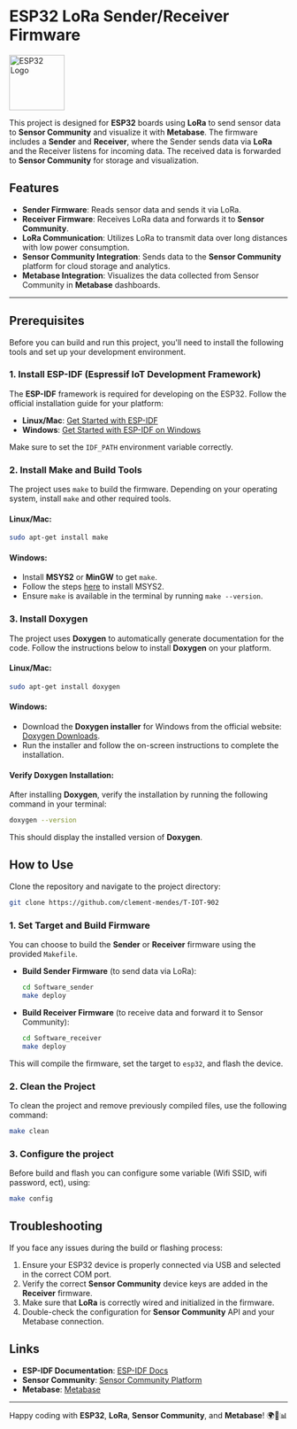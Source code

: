 
# ESP32 LoRa Sender/Receiver Firmware

<img src="https://upload.wikimedia.org/wikipedia/commons/7/7b/ESP32_Espressif_ESP-WROOM-32_Shielded.jpg" width="100" alt="ESP32 Logo">

This project is designed for **ESP32** boards using **LoRa** to send sensor data to **Sensor Community** and visualize it with **Metabase**. The firmware includes a **Sender** and **Receiver**, where the Sender sends data via **LoRa** and the Receiver listens for incoming data. The received data is forwarded to **Sensor Community** for storage and visualization.

## Features

- **Sender Firmware**: Reads sensor data and sends it via LoRa.
- **Receiver Firmware**: Receives LoRa data and forwards it to **Sensor Community**.
- **LoRa Communication**: Utilizes LoRa to transmit data over long distances with low power consumption.
- **Sensor Community Integration**: Sends data to the **Sensor Community** platform for cloud storage and analytics.
- **Metabase Integration**: Visualizes the data collected from Sensor Community in **Metabase** dashboards.

---

## Prerequisites

Before you can build and run this project, you'll need to install the following tools and set up your development environment.

### 1. **Install ESP-IDF** (Espressif IoT Development Framework)

The **ESP-IDF** framework is required for developing on the ESP32. Follow the official installation guide for your platform:

- **Linux/Mac**: [Get Started with ESP-IDF](https://docs.espressif.com/projects/esp-idf/en/latest/esp32/get-started/)
- **Windows**: [Get Started with ESP-IDF on Windows](https://docs.espressif.com/projects/esp-idf/en/latest/esp32/get-started-windows/)

Make sure to set the `IDF_PATH` environment variable correctly.

### 2. **Install Make and Build Tools**

The project uses `make` to build the firmware. Depending on your operating system, install `make` and other required tools.

#### **Linux/Mac**:
```bash
sudo apt-get install make
```

#### **Windows**:
- Install **MSYS2** or **MinGW** to get `make`.
- Follow the steps [here](https://www.msys2.org/) to install MSYS2.
- Ensure `make` is available in the terminal by running `make --version`.

### 3. **Install Doxygen**

The project uses **Doxygen** to automatically generate documentation for the code. Follow the instructions below to install **Doxygen** on your platform.

#### **Linux/Mac**:
```bash
sudo apt-get install doxygen
```

#### **Windows**:
- Download the **Doxygen installer** for Windows from the official website: [Doxygen Downloads](https://www.doxygen.nl/download.html).
- Run the installer and follow the on-screen instructions to complete the installation.

#### **Verify Doxygen Installation**:
After installing **Doxygen**, verify the installation by running the following command in your terminal:
```bash
doxygen --version
```
This should display the installed version of **Doxygen**.


## How to Use

Clone the repository and navigate to the project directory:

```bash
git clone https://github.com/clement-mendes/T-IOT-902
```

### 1. **Set Target and Build Firmware**

You can choose to build the **Sender** or **Receiver** firmware using the provided `Makefile`.

- **Build Sender Firmware** (to send data via LoRa):
  ```bash
  cd Software_sender
  make deploy
  ```

- **Build Receiver Firmware** (to receive data and forward it to Sensor Community):
  ```bash
  cd Software_receiver
  make deploy
  ```

This will compile the firmware, set the target to `esp32`, and flash the device.

### 2. **Clean the Project**

To clean the project and remove previously compiled files, use the following command:

```bash
make clean
```

### 3. **Configure the project**

Before build and flash you can configure some variable (Wifi SSID, wifi password, ect), using:

```bash
make config
```
## Troubleshooting

If you face any issues during the build or flashing process:

1. Ensure your ESP32 device is properly connected via USB and selected in the correct COM port.
2. Verify the correct **Sensor Community** device keys are added in the **Receiver** firmware.
3. Make sure that **LoRa** is correctly wired and initialized in the firmware.
4. Double-check the configuration for **Sensor Community** API and your Metabase connection.


## Links

- **ESP-IDF Documentation**: [ESP-IDF Docs](https://docs.espressif.com/projects/esp-idf/en/latest/)
- **Sensor Community**: [Sensor Community Platform](https://sensor.community/)
- **Metabase**: [Metabase](https://www.metabase.com/)

---

Happy coding with **ESP32**, **LoRa**, **Sensor Community**, and **Metabase**! 🌍📡📊
